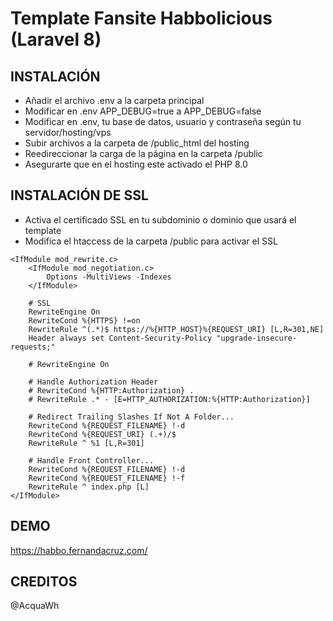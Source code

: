 # Template Fansite Habbolicious (Laravel 8)
## INSTALACIÓN
- Añadir el archivo .env a la carpeta principal
- Modificar en .env APP_DEBUG=true a APP_DEBUG=false
- Modificar en .env, tu base de datos, usuario y contraseña según tu servidor/hosting/vps
- Subir archivos a la carpeta de /public_html del hosting
- Reedireccionar la carga de la página en la carpeta /public
- Asegurarte que en el hosting este activado el PHP 8.0

## INSTALACIÓN DE SSL
- Activa el certificado SSL en tu subdominio o dominio que usará el template
- Modifica el htaccess de la carpeta /public para activar el SSL
```plain
<IfModule mod_rewrite.c>
    <IfModule mod_negotiation.c>
        Options -MultiViews -Indexes
    </IfModule>

    # SSL
    RewriteEngine On
    RewriteCond %{HTTPS} !=on
    RewriteRule ^(.*)$ https://%{HTTP_HOST}%{REQUEST_URI} [L,R=301,NE]
    Header always set Content-Security-Policy "upgrade-insecure-requests;"
    
    # RewriteEngine On

    # Handle Authorization Header
    # RewriteCond %{HTTP:Authorization} .
    # RewriteRule .* - [E=HTTP_AUTHORIZATION:%{HTTP:Authorization}]

    # Redirect Trailing Slashes If Not A Folder...
    RewriteCond %{REQUEST_FILENAME} !-d
    RewriteCond %{REQUEST_URI} (.+)/$
    RewriteRule ^ %1 [L,R=301]

    # Handle Front Controller...
    RewriteCond %{REQUEST_FILENAME} !-d
    RewriteCond %{REQUEST_FILENAME} !-f
    RewriteRule ^ index.php [L]
</IfModule>
```
## DEMO
https://habbo.fernandacruz.com/

## CREDITOS
@AcquaWh
